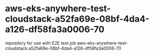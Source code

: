# aws-eks-anywhere-test-cloudstack-a52fa69e-08bf-4da4-a126-df58fa3a0006-70
repository for use with E2E test job aws-eks-anywhere-test-cloudstack:a52fa69e-08bf-4da4-a126-df58fa3a0006-70
